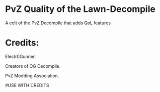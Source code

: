 # PvZ Quality of the Lawn-Decompile
 A edit of the PvZ Decompile that adds QoL features

# Credits:
Electr0Gunner.

Creators of OG Decompile.

PvZ Modding Association.

#USE WITH CREDITS
